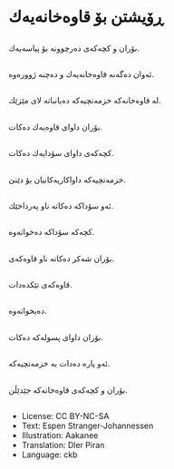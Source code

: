 # ڕۆیشتن بۆ قاوه‌خانه‌یه‌ك

##
بۆران و كچه‌كه‌ی ده‌رچوونه‌ بۆ پیاسه‌یه‌ك.

##
ئه‌وان ده‌گه‌نه‌ قاوه‌خانه‌یه‌ك و ده‌چنه‌ ژووره‌وه‌.

##
له‌ قاوه‌خانه‌كه‌ خزمه‌تچیه‌كه‌ ده‌یانباته‌ لای مێزێك.

##
بۆران داوای قاوه‌یه‌ك ده‌كات.

##
كچه‌كه‌ی داوای سۆدایه‌ك ده‌كات.

##
خزمه‌تچیه‌كه‌ داواكاریه‌كانیان بۆ دێنێ.

##
ئه‌و سۆداكه‌ ده‌كاته‌ ناو په‌رداخێك.

##
كچه‌كه‌ سۆداكه‌ ده‌خواته‌وه‌.

##
بۆران شه‌كر ده‌كاته‌ ناو قاوه‌كه‌ی.

##
قاوه‌كه‌ی تێكده‌دات.

##
ده‌یخواته‌وه‌.

##
بۆران داوای پسوله‌كه‌ ده‌كات.

##
ئه‌و پاره‌ ده‌دات به‌ خزمه‌تچیه‌كه‌.

##
بۆران و كچه‌كه‌ی قاوه‌خانه‌كه‌ جێدێڵن.

##
* License: CC BY-NC-SA
* Text: Espen Stranger-Johannessen
* Illustration: Aakanee
* Translation: Dler Piran
* Language: ckb
